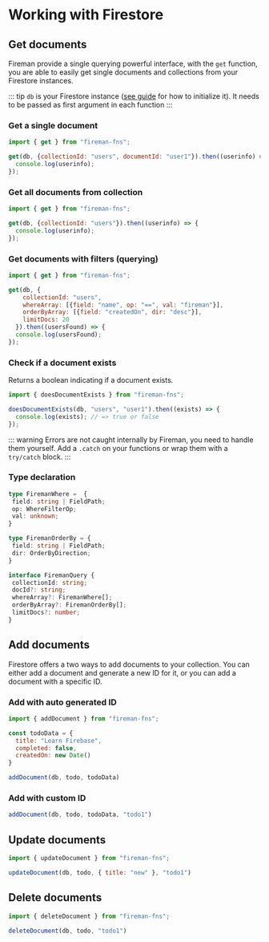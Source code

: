 # Working with Firestore

## Get documents

Fireman provide a single querying powerful interface, with the `get` function, you are able to easily get single documents and collections from your Firestore instances.

::: tip
`db` is your Firestore instance ([see guide](/guide/#initializing-firestore) for how to initialize it). It needs to be passed as first argument in each function
:::

### Get a single document

```js
import { get } from "fireman-fns";

get(db, {collectionId: "users", documentId: "user1"}).then((userinfo) => {
  console.log(userinfo);
});
```

### Get all documents from collection

```js
import { get } from "fireman-fns";

get(db, {collectionId: "users"}).then((userinfo) => {
  console.log(userinfo);
});
```

### Get documents with filters (querying)

```js
import { get } from "fireman-fns";

get(db, {
    collectionId: "users",
    whereArray: [{field: "name", op: "==", val: "fireman"}],
    orderByArray: [{field: "createdOn", dir: "desc"}],
    limitDocs: 20
  }).then((usersFound) => {
  console.log(usersFound);
});
```

### Check if a document exists

Returns a boolean indicating if a document exists.

```js
import { doesDocumentExists } from "fireman-fns";

doesDocumentExists(db, "users", "user1").then((exists) => {
  console.log(exists); // => true or false
});
```

::: warning
Errors are not caught internally by Fireman, you need to handle them yourself. Add a `.catch` on your functions or wrap them with a `try/catch` block.
:::

### Type declaration

```ts
type FiremanWhere =  {
 field: string | FieldPath;
 op: WhereFilterOp;
 val: unknown;
}

type FiremanOrderBy = {
 field: string | FieldPath;
 dir: OrderByDirection;
}

interface FiremanQuery {
 collectionId: string;
 docId?: string;
 whereArray?: FiremanWhere[];
 orderByArray?: FiremanOrderBy[];
 limitDocs?: number;
}
```

## Add documents

Firestore offers a two ways to add documents to your collection. You can either add a document and generate a new ID for it, or you can add a document with a specific ID.

### Add with auto generated ID

```js
import { addDocument } from "fireman-fns";

const todoData = {
  title: "Learn Firebase",
  completed: false,
  createdOn: new Date()
}

addDocument(db, todo, todoData)
```

### Add with custom ID

```js
addDocument(db, todo, todoData, "todo1")
```

## Update documents

```js
import { updateDocument } from "fireman-fns";

updateDocument(db, todo, { title: "new" }, "todo1")
```

## Delete documents

```js
import { deleteDocument } from "fireman-fns";

deleteDocument(db, todo, "todo1")
```
